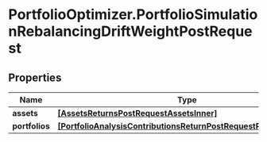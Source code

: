 # PortfolioOptimizer.PortfolioSimulationRebalancingDriftWeightPostRequest

## Properties

Name | Type | Description | Notes
------------ | ------------- | ------------- | -------------
**assets** | [**[AssetsReturnsPostRequestAssetsInner]**](AssetsReturnsPostRequestAssetsInner.md) |  | 
**portfolios** | [**[PortfolioAnalysisContributionsReturnPostRequestPortfoliosInner]**](PortfolioAnalysisContributionsReturnPostRequestPortfoliosInner.md) |  | 


